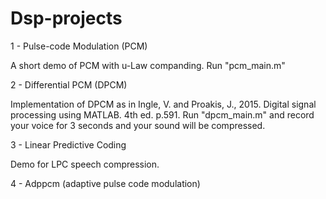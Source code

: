 # Dsp-projects
1 - Pulse-code Modulation (PCM)

A short demo of PCM with u-Law companding. Run "pcm_main.m"

2 - Differential PCM (DPCM)

Implementation of DPCM as in Ingle, V. and Proakis, J., 2015. Digital signal processing using MATLAB. 4th ed. p.591.
Run "dpcm_main.m" and record your voice for 3 seconds and your sound will be compressed.

3 - Linear Predictive Coding

Demo for LPC speech compression.

4 - Adppcm (adaptive pulse code modulation)


